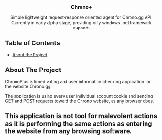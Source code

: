 <br />
<p align="center">

  <h3 align="center">Chrono+</h3>
  <p align="center">
    Simple lightweight request-response oriented agent for Chrono.gg API.
	Currently in early alpha stage, providing only windows .net framework support.
    <br />
  </p>
</p>



<!-- TABLE OF CONTENTS -->
## Table of Contents

* [About the Project](#about-the-project)



<!-- ABOUT THE PROJECT -->
## About The Project

ChronoPlus is timed voting and user information checking application for the website Chrono.gg. 

The application is using every user individual account cookie and sending GET and POST requests toward the Chrono website, as any browser does. 

## This application is not tool for malevolent actions as it is performing the same actions as entering the website from any browsing software.
